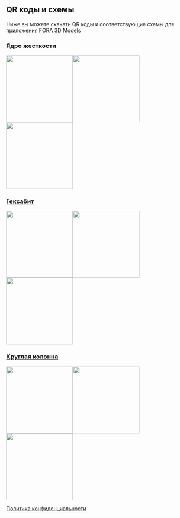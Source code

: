 ## QR коды и схемы

Ниже вы можете скачать QR коды и соответствующие схемы для приложения FORA 3D Models

### Ядро жесткости
<img src="https://pavlenkodr.github.io/FORA3DModels/images/IMG_6599.jpg" height="180"><a href="https://pavlenkodr.github.io/FORA3DModels/images/2G9BIcJUCyQ.jpg"><img src="https://pavlenkodr.github.io/FORA3DModels/images/2G9BIcJUCyQ.jpg" height="180"><a href="https://pavlenkodr.github.io/FORA3DModels/images/JUTzxG3Fy3w.jpg"><img src="https://pavlenkodr.github.io/FORA3DModels/images/JUTzxG3Fy3w.jpg" height="180">

### Гексабит
<img src="https://pavlenkodr.github.io/FORA3DModels/images/IMG_6600.jpg" height="180"><a href="https://pavlenkodr.github.io/FORA3DModels/images/gHhdP2ymOjw.jpg"><img src="https://pavlenkodr.github.io/FORA3DModels/images/gHhdP2ymOjw.jpg" height="180"><a href="https://pavlenkodr.github.io/FORA3DModels/images/1E2155dfr0w.jpg"><img src="https://pavlenkodr.github.io/FORA3DModels/images/1E2155dfr0w.jpg" height="180">

### Круглая колонна
<img src="https://pavlenkodr.github.io/FORA3DModels/images/IMG_6601.jpg" height="180"><a href="https://pavlenkodr.github.io/FORA3DModels/images/n9gEWSSXFMA.jpg"><img src="https://pavlenkodr.github.io/FORA3DModels/images/n9gEWSSXFMA.jpg" height="180"><a href="https://pavlenkodr.github.io/FORA3DModels/images/j2M05cU6ZZ8.jpg"><img src="https://pavlenkodr.github.io/FORA3DModels/images/j2M05cU6ZZ8.jpg" height="180">

[Политика конфиденциальности](index)
